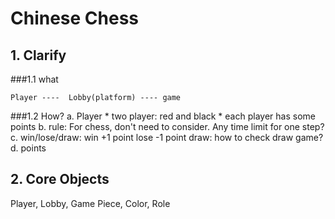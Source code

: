 # Chinese Chess

## 1. Clarify

###1.1 what
    
    Player ----  Lobby(platform) ---- game
    
###1.2 How?
    a. Player
        * two player: red and black
        * each player has some points
    b. rule:
        For chess, don't need to consider.
        Any time limit for one step?
    c. win/lose/draw:
        win +1 point
        lose -1 point
        draw: how to check draw game?
    d. points
    
## 2. Core Objects

Player, Lobby, Game Piece, Color, Role
